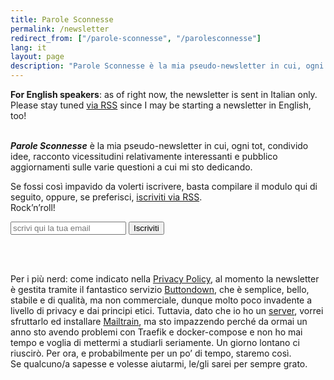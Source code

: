 ```yaml
---
title: Parole Sconnesse
permalink: /newsletter
redirect_from: ["/parole-sconnesse", "/parolesconnesse"]
lang: it
layout: page
description: "Parole Sconnesse è la mia pseudo-newsletter in cui, ogni tot, condivido idee, racconto vicessitudini relativamente interessanti e pubblico aggiornamenti sulle varie questioni a cui mi sto dedicando."
---
```

<div lang="en" class="yellow box">
	<b>For English speakers</b>: as of right now, the newsletter is sent in Italian only. Please stay tuned <a href="/feeds" target="_blank" title="tommi.space feeds">via RSS</a> since I may be starting a newsletter in English, too!
</div>

<br>

***Parole Sconnesse*** è la mia pseudo-newsletter in cui, ogni tot, condivido idee, racconto vicessitudini relativamente interessanti e pubblico aggiornamenti sulle varie questioni a cui mi sto dedicando.

Se fossi così impavido da volerti iscrivere, basta compilare il modulo qui di seguito, oppure, se preferisci, [iscriviti via RSS](https://buttondown.email/tommi/rss "Il feed RSS di Parole Sconnesse").  
Rock’n’roll!

<form
  action="https://buttondown.email/api/emails/embed-subscribe/tommi"
  method="post"
  target="popupwindow"
  onsubmit="window.open('https://buttondown.email/tommi', 'popupwindow')"
  class="flex"
>
  <input type="email" placeholder="scrivi qui la tua email" name="email" id="bd-email">
  <input type="hidden" value="1" name="embed">
  <input type="hidden" name="tag" value="tommi.space">
  <input class="blue written button" type="submit" value="Iscriviti">
</form>

<br>
<br>

Per i più nerd: come indicato nella [Privacy Policy](/it/privacy-policy "Privacy Policy"), al momento la newsletter è gestita tramite il fantastico servizio [Buttondown](https://buttondown.email "Buttodown"), che è semplice, bello, stabile e di qualità, ma non commerciale, dunque molto poco invadente a livello di privacy e dai principi etici. Tuttavia, dato che io ho un [server](/server "Server"), vorrei sfruttarlo ed installare [Mailtrain](https://mailtrain.org "Mailtrain"), ma sto impazzendo perché da ormai un anno sto avendo problemi con Traefik e docker-compose e non ho mai tempo e voglia di mettermi a studiarli seriamente. Un giorno lontano ci riuscirò. Per ora, e probabilmente per un po’ di tempo, staremo così.  
Se qualcuno/a sapesse e volesse aiutarmi, le/gli sarei per sempre grato.
